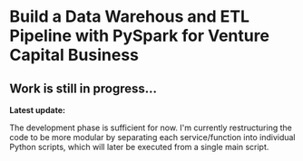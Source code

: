 # Build a Data Warehous and ETL Pipeline with PySpark for Venture Capital Business

## Work is still in progress...

**Latest update:** 

The development phase is sufficient for now. I'm currently restructuring the code to be more modular by separating each service/function into individual Python scripts, which will later be executed from a single main script.
